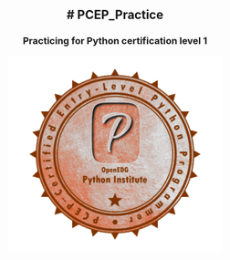 
<!DOCTYPE html>
<html>
<body>
	<div align="center">
		<h2># PCEP_Practice</h2>
		<h3>Practicing for Python certification level 1</h3>
		<figure style="height: 400px; overflow:hidden;">
			<img src="https://raw.githubusercontent.com/JyotiRSharma/PCEP_Practice/main/PCEP.png" alt="Dream PCEP Certificate" style="height:; transition: all 1s linear;" onMouseOver="this.style.width='(this.clientWidth+100)+"px"'">
		</figure>
	</div>
</body>
</html>
